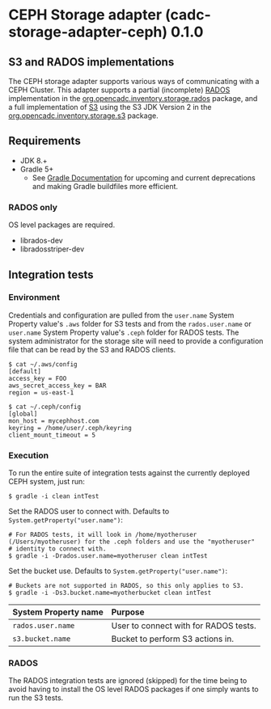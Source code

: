 # CEPH Storage adapter (cadc-storage-adapter-ceph) 0.1.0

## S3 and RADOS implementations
The CEPH storage adapter supports various ways of communicating with a CEPH Cluster.  This adapter supports a partial (incomplete) [RADOS](https://docs.ceph.com/docs/master/rados/api/librados-intro/) 
implementation in the [org.opencadc.inventory.storage.rados](tree/master/cadc-storage-adapter-ceph/src/main/java/org/opencadc/inventory/storage/rados) package, and a full
implementation of [S3](https://docs.aws.amazon.com/sdk-for-java/v2/developer-guide/welcome.html) using the S3 JDK Version 2 in the [org.opencadc.inventory.storage.s3](tree/master/cadc-storage-adapter-ceph/src/main/java/org/opencadc/inventory/storage/s3)
package.

## Requirements
* JDK 8.+
* Gradle 5+
  * See [Gradle Documentation](https://docs.gradle.org/current/userguide/java_library_plugin.html) for upcoming and current deprecations and making Gradle buildfiles more efficient.

### RADOS only
OS level packages are required.
* librados-dev
* libradosstriper-dev


## Integration tests

### Environment

Credentials and configuration are pulled from the `user.name` System Property value's `.aws` folder for S3 tests and from the `rados.user.name` or `user.name` System 
Property value's `.ceph` folder for RADOS tests.  The system administrator for the storage site will need to provide a configuration file that 
can be read by the S3 and RADOS clients.

```shell script
$ cat ~/.aws/config
[default]
access_key = FOO
aws_secret_access_key = BAR
region = us-east-1
```

```shell script
$ cat ~/.ceph/config
[global]
mon_host = mycephhost.com
keyring = /home/user/.ceph/keyring
client_mount_timeout = 5
```

### Execution

To run the entire suite of integration tests against the currently deployed CEPH system, just run:
```shell script
$ gradle -i clean intTest
```

Set the RADOS user to connect with.  Defaults to `System.getProperty("user.name")`:
```shell script
# For RADOS tests, it will look in /home/myotheruser (/Users/myotheruser) for the .ceph folders and use the "myotheruser"
# identity to connect with.
$ gradle -i -Drados.user.name=myotheruser clean intTest
```

Set the bucket use.  Defaults to `System.getProperty("user.name")`:
```shell script
# Buckets are not supported in RADOS, so this only applies to S3.
$ gradle -i -Ds3.bucket.name=myotherbucket clean intTest
```

| System Property name | Purpose
| :------------------- | :------- |
| `rados.user.name`    | User to connect with for RADOS tests. |
| `s3.bucket.name`     | Bucket to perform S3 actions in. |


### RADOS
The RADOS integration tests are ignored (skipped) for the time being to avoid having to install the OS level RADOS packages if one simply wants to run the S3 tests.
